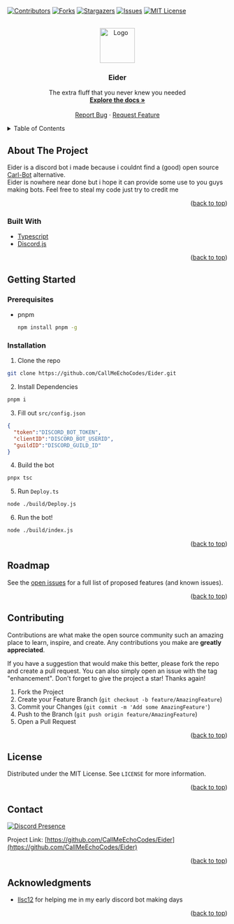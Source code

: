 <div id="top"></div>


<!-- PROJECT SHIELDS -->
[![Contributors][contributors-shield]][contributors-url]
[![Forks][forks-shield]][forks-url]
[![Stargazers][stars-shield]][stars-url]
[![Issues][issues-shield]][issues-url]
[![MIT License][license-shield]][license-url]



<!-- PROJECT LOGO -->
<br />
<div align="center">
  <a href="https://github.com/CallMeEchoCodes/Eider">
    <img src="https://cdn.discordapp.com/attachments/858855894204678206/874463500276232222/eider-transparent.png" alt="Logo" width="80" height="80">
  </a>

<h3 align="center">Eider</h3>

  <p align="center">
    The extra fluff that you never knew you needed
    <br />
    <a href="https://github.com/CallMeEchoCodes/Eider"><strong>Explore the docs »</strong></a>
    <br />
    <br />
    <a href="https://github.com/CallMeEchoCodes/Eider/issues">Report Bug</a>
    ·
    <a href="https://github.com/CallMeEchoCodes/Eider/issues">Request Feature</a>
  </p>
</div>



<!-- TABLE OF CONTENTS -->
<details>
  <summary>Table of Contents</summary>
  <ol>
    <li>
      <a href="#about-the-project">About The Project</a>
      <ul>
        <li><a href="#built-with">Built With</a></li>
      </ul>
    </li>
    <li>
      <a href="#getting-started">Getting Started</a>
      <ul>
        <li><a href="#prerequisites">Prerequisites</a></li>
        <li><a href="#installation">Installation</a></li>
      </ul>
    </li>
    <li><a href="#usage">Usage</a></li>
    <li><a href="#roadmap">Roadmap</a></li>
    <li><a href="#contributing">Contributing</a></li>
    <li><a href="#license">License</a></li>
    <li><a href="#contact">Contact</a></li>
    <li><a href="#acknowledgments">Acknowledgments</a></li>
  </ol>
</details>



<!-- ABOUT THE PROJECT -->
## About The Project
Eider is a discord bot i made because i couldnt find a (good) open source [Carl-Bot](https://carl.gg/) alternative. <br />
Eider is nowhere near done but i hope it can provide some use to you guys making bots. Feel free to steal my code just try to credit me

<p align="right">(<a href="#top">back to top</a>)</p>



### Built With

* [Typescript](https://www.typescriptlang.org)
* [Discord.js](https://discord.js.org/)

<p align="right">(<a href="#top">back to top</a>)</p>



<!-- GETTING STARTED -->
## Getting Started

### Prerequisites

* pnpm
  ```sh
  npm install pnpm -g
  ```

### Installation

1. Clone the repo
  ```sh
  git clone https://github.com/CallMeEchoCodes/Eider.git
  ```
2. Install Dependencies
  ```sh
  pnpm i
  ```
3. Fill out `src/config.json`
  ```json
  {
    "token":"DISCORD_BOT_TOKEN",
    "clientID":"DISCORD_BOT_USERID",
    "guildID":"DISCORD_GUILD_ID"
  }
   ```
4. Build the bot
  ```sh
  pnpx tsc
  ```

5. Run `Deploy.ts`
  ```sh
  node ./build/Deploy.js
  ```

6. Run the bot!
  ```sh
  node ./build/index.js
  ```

<p align="right">(<a href="#top">back to top</a>)</p>



<!-- ROADMAP -->
## Roadmap
See the [open issues](https://github.com/CallMeEchoCodes/Eider/issues) for a full list of proposed features (and known issues).

<p align="right">(<a href="#top">back to top</a>)</p>



<!-- CONTRIBUTING -->
## Contributing

Contributions are what make the open source community such an amazing place to learn, inspire, and create. Any contributions you make are **greatly appreciated**.

If you have a suggestion that would make this better, please fork the repo and create a pull request. You can also simply open an issue with the tag "enhancement".
Don't forget to give the project a star! Thanks again!

1. Fork the Project
2. Create your Feature Branch (`git checkout -b feature/AmazingFeature`)
3. Commit your Changes (`git commit -m 'Add some AmazingFeature'`)
4. Push to the Branch (`git push origin feature/AmazingFeature`)
5. Open a Pull Request

<p align="right">(<a href="#top">back to top</a>)</p>



<!-- LICENSE -->
## License

Distributed under the MIT License. See `LICENSE` for more information.

<p align="right">(<a href="#top">back to top</a>)</p>



<!-- CONTACT -->
## Contact

[![Discord Presence](https://lanyard-profile-readme.vercel.app/api/379035005231300608)](https://discord.com/users/379035005231300608)


Project Link: [https://github.com/CallMeEchoCodes/Eider](https://github.com/CallMeEchoCodes/Eider)

<p align="right">(<a href="#top">back to top</a>)</p>



<!-- ACKNOWLEDGMENTS -->
## Acknowledgments

* [llsc12](https://github.com/llsc12) for helping me in my early discord bot making days

<p align="right">(<a href="#top">back to top</a>)</p>



<!-- MARKDOWN LINKS & IMAGES -->
<!-- https://www.markdownguide.org/basic-syntax/#reference-style-links -->
[contributors-shield]: https://img.shields.io/github/contributors/CallMeEchoCodes/Eider.svg?style=for-the-badge
[contributors-url]: https://github.com/CallMeEchoCodes/Eider/graphs/contributors
[forks-shield]: https://img.shields.io/github/forks/CallMeEchoCodes/Eider.svg?style=for-the-badge
[forks-url]: https://github.com/CallMeEchoCodes/Eider/network/members
[stars-shield]: https://img.shields.io/github/stars/CallMeEchoCodes/Eider.svg?style=for-the-badge
[stars-url]: https://github.com/CallMeEchoCodes/Eider/stargazers
[issues-shield]: https://img.shields.io/github/issues/CallMeEchoCodes/Eider.svg?style=for-the-badge
[issues-url]: https://github.com/CallMeEchoCodes/Eider/issues
[license-shield]: https://img.shields.io/github/license/CallMeEchoCodes/Eider.svg?style=for-the-badge
[license-url]: https://github.com/CallMeEchoCodes/Eider/blob/master/LICENSE

